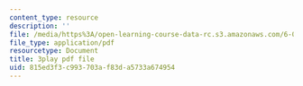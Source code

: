 ```yaml
---
content_type: resource
description: ''
file: /media/https%3A/open-learning-course-data-rc.s3.amazonaws.com/6-042j-mathematics-for-computer-science-spring-2015/815ed3f3c993703af83da5733a674954_uaa4P-kkLrA.pdf
file_type: application/pdf
resourcetype: Document
title: 3play pdf file
uid: 815ed3f3-c993-703a-f83d-a5733a674954
---
```

